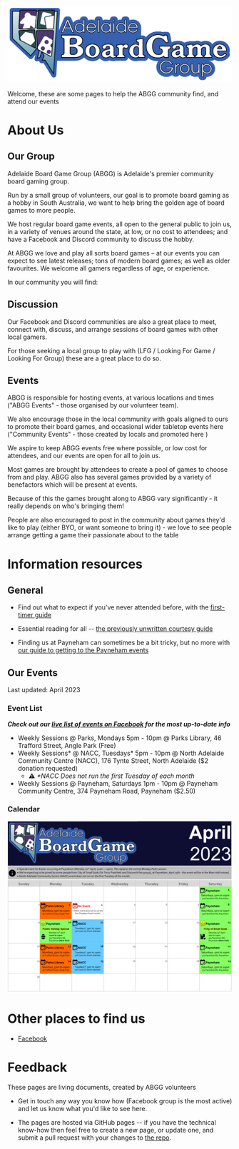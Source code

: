 ![ABGG Logo](ABGG_Logo.png)

Welcome, these are some pages to help the ABGG community find, and attend our events

# About Us

## Our Group

Adelaide Board Game Group (ABGG) is Adelaide's premier community board gaming group.

Run by a small group of volunteers, our goal is to promote board gaming as a hobby in South Australia, we want to help bring the golden age of board games to more people.

We host regular board game events, all open to the general public to join us, in a variety of venues around the state, at low, or no cost to attendees; and have a Facebook and Discord community to discuss the hobby.

At ABGG we love and play all sorts board games – at our events you can expect to see latest releases; tons of modern board games; as well as older favourites.  We welcome all gamers regardless of age, or experience.

In our community you will find:

## Discussion

Our Facebook and Discord communities are also a great place to meet, connect with, discuss, and arrange sessions of board games with other local gamers.

For those seeking a local group to play with (LFG / Looking For Game / Looking For Group) these are a great place to do so.

## Events 

ABGG is responsible for hosting events, at various locations and times ("ABGG Events" - those organised by our volunteer team).

We also encourage those in the local community with goals aligned to ours to promote their board games, and occasional wider tabletop events here ("Community Events" - those created by locals and promoted here )

We aspire to keep ABGG events free where possible, or low cost for attendees, and our events are open for all to join us.

Most games are brought by attendees to create a pool of games to choose from and play.  ABGG also has several games provided by a variety of benefactors which will be present at events.

Because of this the games brought along to ABGG vary significantly - it really depends on who's bringing them!

People are also encouraged to post in the community about games they'd like to play (either BYO, or want someone to bring it) - we love to see people arrange getting a game their passionate about to the table


# Information resources

## General

- Find out what to expect if you've never attended before, with the [first-timer guide](guides/firsttime.md)

- Essential reading for all -- [the previously unwritten courtesy guide](guides/courtesy.md)

- Finding us at Payneham can sometimes be a bit tricky, but no more with [our guide to getting to the Payneham events](guides/location-payneham.md)

## Our Events

Last updated: April 2023

### Event List

**_Check out our [live list of events on Facebook](https://www.facebook.com/groups/abgg2013/events) for the most up-to-date info_**

- Weekly Sessions @ Parks, Mondays 5pm - 10pm @ Parks Library, 46 Trafford Street, Angle Park (Free)
- Weekly Sessions* @ NACC, Tuesdays* 5pm - 10pm  @ North Adelaide Community Centre (NACC), 176 Tynte Street, North Adelaide ($2 donation requested)
  - ⚠️ _*NACC Does not run the first Tuesday of each month_
- Weekly Sessions @ Payneham, Saturdays 1pm - 10pm @ Payneham Community Centre, 374 Payneham Road, Payneham ($2.50)

### Calendar

![ABGG Calendar for April 2023](/images/ABGG-cal-2023-04.png)

# Other places to find us
* [Facebook](https://facebook.com/groups/abgg2013)


# Feedback

These pages are living documents, created by ABGG volunteers

- Get in touch any way you know how (Facebook group is the most active) and let us know what you'd like to see here.

- The pages are hosted via GitHub pages -- if you have the technical know-how then feel free to create a new page, or update one, and submit a pull request with your changes to [the repo](https://github.com/Dislexsick/ABGG).
